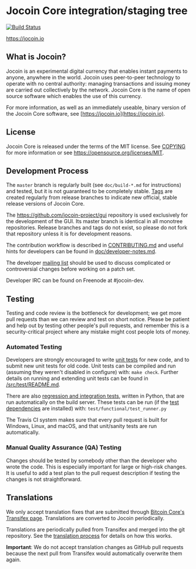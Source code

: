 Jocoin Core integration/staging tree
=====================================

[![Build Status](https://travis-ci.org/jocoin-project/jocoin.svg?branch=master)](https://travis-ci.org/jocoin-project/jocoin)

https://jocoin.io

What is Jocoin?
----------------

Jocoin is an experimental digital currency that enables instant payments to
anyone, anywhere in the world. Jocoin uses peer-to-peer technology to operate
with no central authority: managing transactions and issuing money are carried
out collectively by the network. Jocoin Core is the name of open source
software which enables the use of this currency.

For more information, as well as an immediately useable, binary version of
the Jocoin Core software, see [https://jocoin.io](https://jocoin.io).

License
-------

Jocoin Core is released under the terms of the MIT license. See [COPYING](COPYING) for more
information or see https://opensource.org/licenses/MIT.

Development Process
-------------------

The `master` branch is regularly built (see `doc/build-*.md` for instructions) and tested, but it is not guaranteed to be
completely stable. [Tags](https://github.com/jocoin-project/jocoin/tags) are created
regularly from release branches to indicate new official, stable release versions of Jocoin Core.

The https://github.com/jocoin-project/gui repository is used exclusively for the
development of the GUI. Its master branch is identical in all monotree
repositories. Release branches and tags do not exist, so please do not fork
that repository unless it is for development reasons.

The contribution workflow is described in [CONTRIBUTING.md](CONTRIBUTING.md)
and useful hints for developers can be found in [doc/developer-notes.md](doc/developer-notes.md).

The developer [mailing list](https://groups.google.com/forum/#!forum/jocoin-dev)
should be used to discuss complicated or controversial changes before working
on a patch set.

Developer IRC can be found on Freenode at #jocoin-dev.

Testing
-------

Testing and code review is the bottleneck for development; we get more pull
requests than we can review and test on short notice. Please be patient and help out by testing
other people's pull requests, and remember this is a security-critical project where any mistake might cost people
lots of money.

### Automated Testing

Developers are strongly encouraged to write [unit tests](src/test/README.md) for new code, and to
submit new unit tests for old code. Unit tests can be compiled and run
(assuming they weren't disabled in configure) with: `make check`. Further details on running
and extending unit tests can be found in [/src/test/README.md](/src/test/README.md).

There are also [regression and integration tests](/test), written
in Python, that are run automatically on the build server.
These tests can be run (if the [test dependencies](/test) are installed) with: `test/functional/test_runner.py`

The Travis CI system makes sure that every pull request is built for Windows, Linux, and macOS, and that unit/sanity tests are run automatically.

### Manual Quality Assurance (QA) Testing

Changes should be tested by somebody other than the developer who wrote the
code. This is especially important for large or high-risk changes. It is useful
to add a test plan to the pull request description if testing the changes is
not straightforward.

Translations
------------

We only accept translation fixes that are submitted through [Bitcoin Core's Transifex page](https://www.transifex.com/projects/p/bitcoin/).
Translations are converted to Jocoin periodically.

Translations are periodically pulled from Transifex and merged into the git repository. See the
[translation process](doc/translation_process.md) for details on how this works.

**Important**: We do not accept translation changes as GitHub pull requests because the next
pull from Transifex would automatically overwrite them again.
